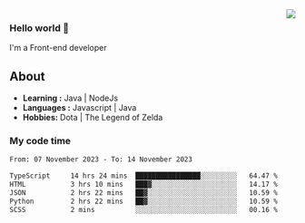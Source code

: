 <img align='right' src="https://github-readme-stats.vercel.app/api?username=jumodada&show_icons=true&theme=vue">

### Hello world 👋

I'm a Front-end developer 
    
## About
-  **Learning :** Java | NodeJs
-  **Languages :** Javascript | Java
-  **Hobbies:** Dota | The Legend of Zelda

### My code time

<!--START_SECTION:waka-->

```txt
From: 07 November 2023 - To: 14 November 2023

TypeScript     14 hrs 24 mins  ████████████████░░░░░░░░░   64.47 %
HTML           3 hrs 10 mins   ███▓░░░░░░░░░░░░░░░░░░░░░   14.17 %
JSON           2 hrs 22 mins   ██▓░░░░░░░░░░░░░░░░░░░░░░   10.59 %
Python         2 hrs 22 mins   ██▓░░░░░░░░░░░░░░░░░░░░░░   10.59 %
SCSS           2 mins          ░░░░░░░░░░░░░░░░░░░░░░░░░   00.16 %
```

<!--END_SECTION:waka-->
